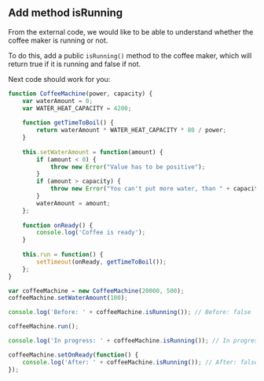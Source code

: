 ## Add method isRunning
From the external code, we would like to be able to understand whether the coffee maker is running or not.

To do this, add a public `isRunning()` method to the coffee maker, which will return true if it is running and false if not.

Next code should work for you: 

```javascript
function CoffeeMachine(power, capacity) {
	var waterAmount = 0;
	var WATER_HEAT_CAPACITY = 4200;
	
    function getTimeToBoil() {
		return waterAmount * WATER_HEAT_CAPACITY * 80 / power;
    }
	
    this.setWaterAmount = function(amount) {
		if (amount < 0) {
			throw new Error("Value has to be positive");
		}
		if (amount > capacity) {
			throw new Error("You can't put more water, than " + capacity);
		}
		waterAmount = amount;
	};
	
    function onReady() {
		console.log('Coffee is ready');
    }
    
	this.run = function() {
		setTimeout(onReady, getTimeToBoil());
	};
}

var coffeeMachine = new CoffeeMachine(20000, 500);
coffeeMachine.setWaterAmount(100);

console.log('Before: ' + coffeeMachine.isRunning()); // Before: false

coffeeMachine.run();

console.log('In progress: ' + coffeeMachine.isRunning()); // In progress: true

coffeeMachine.setOnReady(function() {
	console.log('After: ' + coffeeMachine.isRunning()); // After: false
});
```

